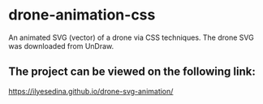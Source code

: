 # drone-animation-css
An animated SVG (vector) of a drone via CSS techniques. 
The drone SVG was downloaded from UnDraw.

## The project can be viewed on the following link:
https://ilyesedina.github.io/drone-svg-animation/
